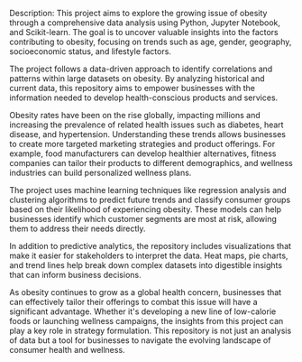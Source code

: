 Description:
This project aims to explore the growing issue of obesity through a comprehensive data analysis using Python, Jupyter Notebook, and Scikit-learn. The goal is to uncover valuable insights into the factors contributing to obesity, focusing on trends such as age, gender, geography, socioeconomic status, and lifestyle factors.

The project follows a data-driven approach to identify correlations and patterns within large datasets on obesity. By analyzing historical and current data, this repository aims to empower businesses with the information needed to develop health-conscious products and services.

Obesity rates have been on the rise globally, impacting millions and increasing the prevalence of related health issues such as diabetes, heart disease, and hypertension. Understanding these trends allows businesses to create more targeted marketing strategies and product offerings. For example, food manufacturers can develop healthier alternatives, fitness companies can tailor their products to different demographics, and wellness industries can build personalized wellness plans.

The project uses machine learning techniques like regression analysis and clustering algorithms to predict future trends and classify consumer groups based on their likelihood of experiencing obesity. These models can help businesses identify which customer segments are most at risk, allowing them to address their needs directly.

In addition to predictive analytics, the repository includes visualizations that make it easier for stakeholders to interpret the data. Heat maps, pie charts, and trend lines help break down complex datasets into digestible insights that can inform business decisions.

As obesity continues to grow as a global health concern, businesses that can effectively tailor their offerings to combat this issue will have a significant advantage. Whether it's developing a new line of low-calorie foods or launching wellness campaigns, the insights from this project can play a key role in strategy formulation. This repository is not just an analysis of data but a tool for businesses to navigate the evolving landscape of consumer health and wellness.
